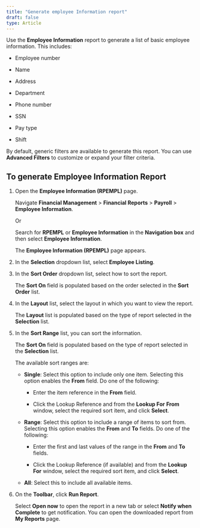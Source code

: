 ```yaml
---
title: "Generate employee Information report"
draft: false
type: Article
---
```


Use the **Employee Information** report to generate a list of basic employee information. This includes:

- Employee number

- Name

- Address

- Department

- Phone number

- SSN

- Pay type

- Shift

By default, generic filters are available to generate this report. You can use **Advanced Filters** to customize or expand your filter criteria. 

## To generate Employee Information Report

1. Open the **Employee Information (RPEMPL)** page.

    Navigate **Financial Management** > **Financial Reports** > **Payroll** > **Employee Information**.

    Or

    Search for **RPEMPL** or **Employee Information** in the **Navigation box** and then select **Employee Information**.

    The **Employee Information (RPEMPL)** page appears.

2. In the **Selection** dropdown list, select **Employee Listing**.

3. In the **Sort Order** dropdown list, select how to sort the report.

    The **Sort On** field is populated based on the order selected in the **Sort Order** list.

4. In the **Layout** list, select the layout in which you want to view the report.

    The **Layout** list is populated based on the type of report selected in the **Selection** list.

5. In the **Sort Range** list, you can sort the information.

    The **Sort On** field is populated based on the type of report selected in the **Selection** list.

    The available sort ranges are:

    - **Single**: Select this option to include only one item. Selecting this option enables the **From** field. Do one of the following:

        - Enter the item reference in the **From** field.

        - Click the Lookup Reference and from the **Lookup For** **From** window, select the required sort item, and click **Select**.

    - **Range**: Select this option to include a range of items to sort from. Selecting this option enables the **From** and **To** fields. Do one of the following:

        - Enter the first and last values of the range in the **From** and **To** fields.

        - Click the Lookup Reference (if available) and from the **Lookup For** window, select the required sort item, and click **Select**.

    - **All**: Select this to include all available items.

6. On the **Toolbar**, click **Run Report**.

    Select **Open now** to open the report in a new tab or select **Notify when Complete** to get notification. You can open the downloaded report from **My Reports** page.

​
